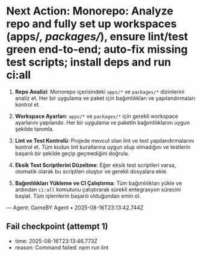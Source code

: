 # Next Action: Monorepo: Analyze repo and fully set up workspaces (apps/*, packages/*), ensure lint/test green end-to-end; auto-fix missing test scripts; install deps and run ci:all

1. **Repo Analizi**: Monorepo içerisindeki `apps/*` ve `packages/*` dizinlerini analiz et. Her bir uygulama ve paket için bağımlılıkları ve yapılandırmaları kontrol et.

2. **Workspace Ayarları**: `apps/*` ve `packages/*` için gerekli workspace ayarlarını yapılandır. Her bir uygulama ve paketin bağımlılıklarını uygun şekilde tanımla.

3. **Lint ve Test Kontrolü**: Projede mevcut olan lint ve test yapılandırmalarını kontrol et. Tüm kodun lint kurallarına uygun olup olmadığını ve testlerin başarılı bir şekilde geçip geçmediğini doğrula.

4. **Eksik Test Scriptlerini Düzeltme**: Eğer eksik test scriptleri varsa, otomatik olarak bu scriptleri oluştur ve gerekli dosyalara ekle.

5. **Bağımlılıkları Yükleme ve CI Çalıştırma**: Tüm bağımlılıkları yükle ve ardından `ci:all` komutunu çalıştırarak sürekli entegrasyon sürecini başlat. Tüm işlemlerin başarılı olduğundan emin ol.

— Agent: GameBY Agent • 2025-08-16T23:13:42.744Z


## Fail checkpoint (attempt 1)
- time: 2025-08-16T23:13:46.773Z
- reason: Command failed: npm run lint
